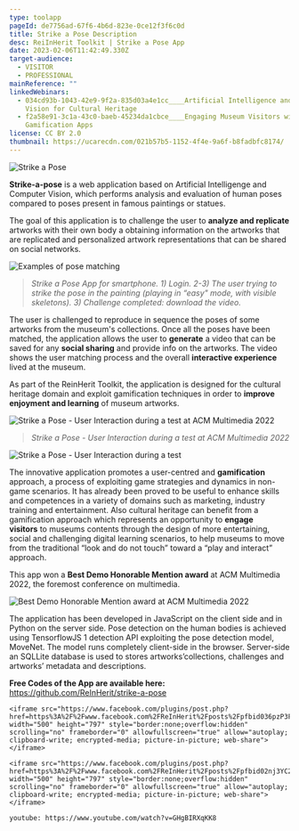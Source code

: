 ```yaml
---
type: toolapp
pageId: de7756ad-67f6-4b6d-823e-0ce12f3f6c0d
title: Strike a Pose Description
desc: ReiInHerit Toolkit | Strike a Pose App
date: 2023-02-06T11:42:49.330Z
target-audience:
  - VISITOR
  - PROFESSIONAL
mainReference: ""
linkedWebinars:
  - 034cd93b-1043-42e9-9f2a-835d03a4e1cc____Artificial Intelligence and Computer
    Vision for Cultural Heritage
  - f2a58e91-3c1a-43c0-baeb-45234da1cbce____Engaging Museum Visitors with
    Gamification Apps
license: CC BY 2.0
thumbnail: https://ucarecdn.com/021b57b5-1152-4f4e-9a6f-b8fadbfc8174/
---
```

![Strike a Pose](https://ucarecdn.com/7825e324-7dc2-415b-81d4-7d6d72d6a663/ "Strike a Pose")

**Strike-a-pose** is a web application based on Artificial Intelligenge and Computer Vision, which performs analysis and evaluation of human poses compared to poses present in famous paintings or statues. 

The goal of this application is to challenge the user to **analyze and replicate** artworks with their own body a obtaining information on the artworks that are replicated and personalized artwork representations that can be shared on social networks.

![Examples of pose matching](https://ucarecdn.com/8b3821df-f7aa-4fe7-a63e-beb95da0db81/ "Examples of pose matching")

> *Strike a Pose App for smartphone. 1) Login. 2-3) The user trying to strike the pose in the painting (playing in “easy" mode, with visible skeletons). 3) Challenge completed: download the video.* 

The user is challenged to reproduce in sequence the poses of some artworks from the museum's collections. Once all the poses have been matched, the application allows the user to **generate** a video that can be saved for any **social sharing** and provide info on the artworks. The video shows the user matching process and the overall **interactive experience** lived at the museum.

 As part of the ReinHerit Toolkit, the application is designed for the cultural heritage domain and exploit gamification techniques in order to **improve enjoyment and learning** of museum artworks.

![Strike a Pose - User Interaction during a test at ACM Multimedia 2022](https://ucarecdn.com/e374f086-8574-47ba-be80-b9afedbdb597/ "Strike a Pose - User Interaction during a test at ACM Multimedia 2022")

> *Strike a Pose - User Interaction during a test at ACM Multimedia 2022*

![Strike a Pose - User Interaction during a test](https://ucarecdn.com/a702cece-212f-4ab9-89b0-b67ebccae21a/ "Strike a Pose - User Interaction during a test")

The innovative application promotes a user-centred and **gamification** approach, a process of exploiting game strategies and dynamics in non-game scenarios. It has already been proved to be useful to enhance skills and competences in a variety of domains such as marketing, industry training and entertainment. Also cultural heritage can benefit from a gamification approach which represents an opportunity to **engage visitors** to museums contents through the design of more entertaining, social and challenging digital learning scenarios, to help museums to move from the traditional “look and do not touch” toward a “play and interact” approach.

This app won a **Best Demo Honorable Mention award** at ACM Multimedia 2022, the foremost conference on multimedia.

![Best Demo Honorable Mention award at ACM Multimedia 2022](https://ucarecdn.com/a1fde0c2-d8f2-43bd-99d8-920f0df0a0af/ "Best Demo Honorable Mention award at ACM Multimedia 2022")

The application has been developed in JavaScript on the client side and in Python on the server side. Pose detection on the human bodies is achieved using TensorflowJS 1 detection API exploiting the pose detection model, MoveNet. The model runs completely client-side in the browser. Server-side an SQLLite database is used to stores artworks’collections, challenges and artworks’ metadata and descriptions.

**Free Codes of the App are available here:**\
<https://github.com/ReInHerit/strike-a-pose>

```
<iframe src="https://www.facebook.com/plugins/post.php?href=https%3A%2F%2Fwww.facebook.com%2FReInHerit%2Fposts%2Fpfbid036pzP3F1Zk8fnKBLRCoczrCUrEQVhnx6LChd2uobTdHsWWduGXNkszQwfduRsHWvnl&show_text=true&width=500" width="500" height="797" style="border:none;overflow:hidden" scrolling="no" frameborder="0" allowfullscreen="true" allow="autoplay; clipboard-write; encrypted-media; picture-in-picture; web-share"></iframe>
```

```
<iframe src="https://www.facebook.com/plugins/post.php?href=https%3A%2F%2Fwww.facebook.com%2FReInHerit%2Fposts%2Fpfbid02nj3YC2dQEfojhFMKgxVC2xanRkVa5kbCKe3DjcQWcAztCjGFCiiXXCjAfi4cr6AYl&show_text=true&width=500" width="500" height="797" style="border:none;overflow:hidden" scrolling="no" frameborder="0" allowfullscreen="true" allow="autoplay; clipboard-write; encrypted-media; picture-in-picture; web-share"></iframe>
```

`youtube: https://www.youtube.com/watch?v=GHgBIRXqKK8`